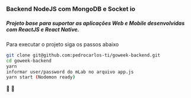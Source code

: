 ###  Backend NodeJS com MongoDB e Socket io 

##### Projeto base para suportar as aplicações Web e Mobile desenvolvidas com ReactJS e React Native.

Para executar o projeto siga os passos abaixo

```sh
git clone git@github.com:pedrocarlos-ti/goweek-backend.git
cd goweek-backend
yarn 
informar user/password do mLab no arquivo app.js
yarn start (Nodemon ready)
```

:rocket: :rocket:

